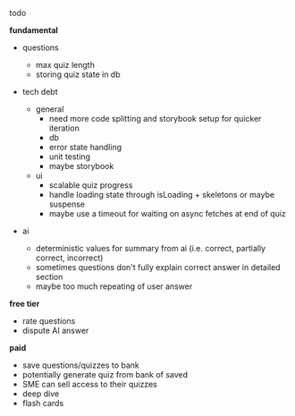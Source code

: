 todo

**fundamental**

- questions

  - max quiz length
  - storing quiz state in db

- tech debt

  - general
    - need more code splitting and storybook setup for quicker iteration
    - db
    - error state handling
    - unit testing
    - maybe storybook
  - ui
    - scalable quiz progress
    - handle loading state through isLoading + skeletons or maybe suspense
    - maybe use a timeout for waiting on async fetches at end of quiz

- ai

  - deterministic values for summary from ai (i.e. correct, partially correct, incorrect)
  - sometimes questions don't fully explain correct answer in detailed section
  - maybe too much repeating of user answer

**free tier**

- rate questions
- dispute AI answer

**paid**

- save questions/quizzes to bank
- potentially generate quiz from bank of saved
- SME can sell access to their quizzes
- deep dive
- flash cards
